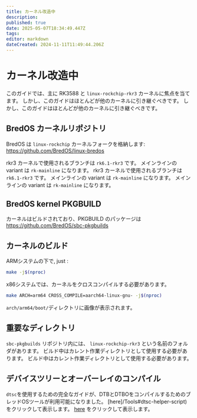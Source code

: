 ```yaml
---
title: カーネル改造中
description:
published: true
date: 2025-05-07T18:34:49.447Z
tags:
editor: markdown
dateCreated: 2024-11-11T11:49:44.206Z
---
```


# カーネル改造中

このガイドでは、主に RK3588 と `linux-rockchip-rkr3` カーネルに焦点を当てます。
しかし、このガイドはほとんどが他のカーネルに引き継ぐべきです。
しかし、このガイドはほとんどが他のカーネルに引き継ぐべきです。

## BredOS カーネルリポジトリ

BredOS は `linux-rockchip` カーネルフォークを格納します:
https://github.com/BredOS/linux-bredos

rkr3 カーネルで使用されるブランチは `rk6.1-rkr3` です。
メインラインの variant は `rk-mainline` になります。
rkr3 カーネルで使用されるブランチは `rk6.1-rkr3` です。
メインラインの variant は `rk-mainline` になります。
メインラインの variant は `rk-mainline` になります。

## BredOS kernel PKGBUILD

カーネルはビルドされており、PKGBUILD のパッケージは
https://github.com/BredOS/sbc-pkgbuilds

## カーネルのビルド

ARMシステムの下で, just :

```bash
make -j$(nproc)
```

x86システムでは、カーネルをクロスコンパイルする必要があります。

```bash
make ARCH=arm64 CROSS_COMPILE=aarch64-linux-gnu- -j$(nproc)
```

`arch/arm64/boot/`ディレクトリに画像が表示されます。

## 重要なディレクトリ

`sbc-pkgbuilds` リポジトリ内には、 `linux-rockchip-rkr3` という名前のフォルダがあります。
ビルド中はカレント作業ディレクトリとして使用する必要があります。
ビルド中はカレント作業ディレクトリとして使用する必要があります。

## デバイスツリーとオーバーレイのコンパイル

`dtsc`を使用するための完全なガイドが、DTBとDTBOをコンパイルするためのブレッドOSツールが利用可能になりました。
[here]/Tools#dtsc-helper-script) をクリックして表示します。
[here](/en/Tools#dtsc-helper-script) をクリックして表示します。